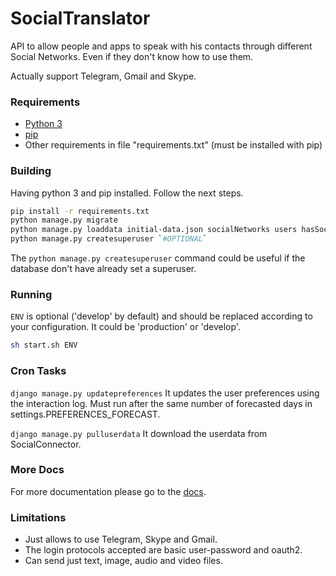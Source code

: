 # SocialTranslator

API to allow people and apps to speak with his contacts through different Social Networks. Even if they don't know how to use them. 

Actually support Telegram, Gmail and Skype.

### Requirements
  - [Python 3](https://docs.python.org/3/)
  - [pip](https://pip.pypa.io/en/stable/)
  - Other requirements in file "requirements.txt" (must be installed with pip)

### Building

Having python 3 and pip installed. Follow the next steps.

```sh
pip install -r requirements.txt
python manage.py migrate
python manage.py loaddata initial-data.json socialNetworks users hasSocialNetworks community userProfiles
python manage.py createsuperuser `#OPTIONAL`
```

The `python manage.py createsuperuser` command could be useful if the database don't have already set a superuser.

### Running

`ENV` is optional ('develop' by default) and should be replaced according to your configuration. It could be 'production' or 'develop'.

```sh
sh start.sh ENV
```

### Cron Tasks

`django manage.py updatepreferences` It updates the user preferences using the interaction log. Must run after the same number of forecasted days in settings.PREFERENCES_FORECAST.

`django manage.py pulluserdata` It download the userdata from SocialConnector.


### More Docs

For more documentation please go to the [docs](https://farodrig.github.io/SocialTranslator/).

### Limitations

  - Just allows to use Telegram, Skype and Gmail.
  - The login protocols accepted are basic user-password and oauth2.
  - Can send just text, image, audio and video files.
